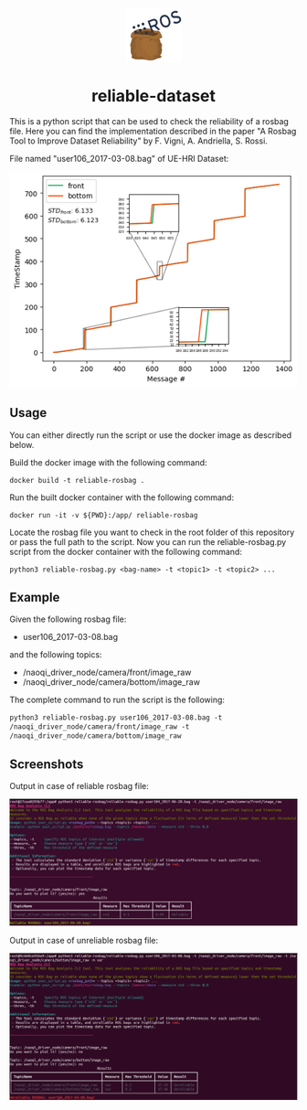 <p align="center">
  <a href="https://github.com/Prisca-Lab/reliable-rosbag">
  <img src="img/bag.png" alt="Rosbag" width="100">
  </a>
  <h1 align="center">reliable-dataset</h1>
</p>

This is a python script that can be used to check the reliability of a rosbag file. 
Here you can find the implementation described in the paper "A Rosbag Tool to Improve Dataset Reliability" by F. Vigni, A. Andriella, S. Rossi.

File named "user106_2017-03-08.bag" of UE-HRI Dataset: 

![alt text](img/example.png)


## Usage
You can either directly run the script or use the docker image as described below.


Build the docker image with the following command:
```
docker build -t reliable-rosbag .
```

Run the built docker container with the following command:

```
docker run -it -v ${PWD}:/app/ reliable-rosbag 
```

Locate the rosbag file you want to check in the root folder of this repository or pass the full path to the script.
Now you can run the reliable-rosbag.py script from the docker container with the following command:

```
python3 reliable-rosbag.py <bag-name> -t <topic1> -t <topic2> ...
```

## Example

Given the following rosbag file:
- user106_2017-03-08.bag

and the following topics:
- /naoqi_driver_node/camera/front/image_raw
- /naoqi_driver_node/camera/bottom/image_raw

The complete command to run the script is the following:

```
python3 reliable-rosbag.py user106_2017-03-08.bag -t /naoqi_driver_node/camera/front/image_raw -t /naoqi_driver_node/camera/bottom/image_raw
```


## Screenshots

Output in case of reliable rosbag file:

<img src="img/good.png" width="1000">


Output in case of unreliable rosbag file:

<img src="img/bad.png" width="1000">
